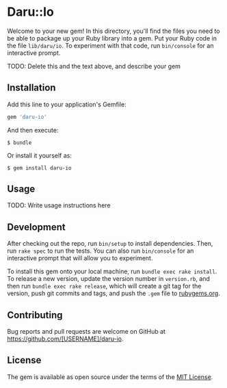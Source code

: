 # Daru::Io

Welcome to your new gem! In this directory, you'll find the files you need to be able to package up your Ruby library into a gem. Put your Ruby code in the file `lib/daru/io`. To experiment with that code, run `bin/console` for an interactive prompt.

TODO: Delete this and the text above, and describe your gem

## Installation

Add this line to your application's Gemfile:

```ruby
gem 'daru-io'
```

And then execute:

    $ bundle

Or install it yourself as:

    $ gem install daru-io

## Usage

TODO: Write usage instructions here

## Development

After checking out the repo, run `bin/setup` to install dependencies. Then, run `rake spec` to run the tests. You can also run `bin/console` for an interactive prompt that will allow you to experiment.

To install this gem onto your local machine, run `bundle exec rake install`. To release a new version, update the version number in `version.rb`, and then run `bundle exec rake release`, which will create a git tag for the version, push git commits and tags, and push the `.gem` file to [rubygems.org](https://rubygems.org).

## Contributing

Bug reports and pull requests are welcome on GitHub at https://github.com/[USERNAME]/daru-io.

## License

The gem is available as open source under the terms of the [MIT License](http://opensource.org/licenses/MIT).

